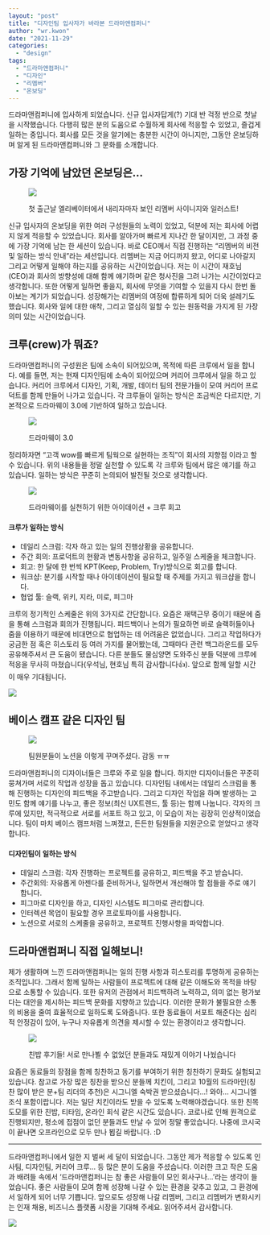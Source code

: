 ```yaml
---
layout: "post"
title: "디자인팀 입사자가 바라본 드라마앤컴퍼니"
author: "wr.kwon"
date: "2021-11-29"
categories: 
  - "design"
tags: 
  - "드라마앤컴퍼니"
  - "디자인"
  - "리멤버"
  - "온보딩"
---
```


드라마앤컴퍼니에 입사하게 되었습니다. 신규 입사자답게(?) 기대 반 걱정 반으로 첫날을 시작했습니다. 다행히 많은 분의 도움으로 수월하게 회사에 적응할 수 있었고, 즐겁게 일하는 중입니다. 회사를 모든 것을 알기에는 충분한 시간이 아니지만, 그동안 온보딩하며 알게 된 드라마앤컴퍼니와 그 문화를 소개합니다.

  
  

## 가장 기억에 남았던 온보딩은…

<figure>

![](/images/IMG_1417-1-min-1.png)

<figcaption>

첫 출근날 엘리베이터에서 내리자마자 보인 리멤버 사이니지와 일러스트!

</figcaption>

</figure>

신규 입사자의 온보딩을 위한 여러 구성원들의 노력이 있었고, 덕분에 저는 회사에 어렵지 않게 적응할 수 있었습니다. 회사를 알아가며 빠르게 지나간 한 달이지만, 그 과정 중에 가장 기억에 남는 한 세션이 있습니다. 바로 CEO께서 직접 진행하는 “리멤버의 비전 및 일하는 방식 안내”라는 세션입니다. 리멤버는 지금 어디까지 왔고, 어디로 나아갈지 그리고 어떻게 일해야 하는지를 공유하는 시간이었습니다. 저는 이 시간이 재호님(CEO)과 회사의 방향성에 대해 함께 얘기하며 같은 청사진을 그려 나가는 시간이었다고 생각합니다. 또한 어떻게 일하면 좋을지, 회사에 무엇을 기여할 수 있을지 다시 한번 돌아보는 계기가 되었습니다. 성장해가는 리멤버의 여정에 합류하게 되어 더욱 설레기도 했습니다. 회사와 일에 대한 애착, 그리고 열심히 일할 수 있는 원동력을 가지게 된 가장 의미 있는 시간이었습니다.

  
  

## 크루(crew)가 뭐죠?

드라마앤컴퍼니의 구성원은 팀에 소속이 되어있으며, 목적에 따른 크루에서 일을 합니다. 예를 들면, 저는 현재 디자인팀에 소속이 되어있으며 커리어 크루에서 일을 하고 있습니다. 커리어 크루에서 디자인, 기획, 개발, 데이터 팀의 전문가들이 모여 커리어 프로덕트를 함께 만들어 나가고 있습니다. 각 크루들이 일하는 방식은 조금씩은 다르지만, 기본적으로 드라마웨이 3.0에 기반하여 일하고 있습니다.

<figure>

[![](/images/드라마웨이_이멤버대리_ver-1-1024x794.jpg)](https://blog.dramancompany.com/wp-content/uploads/2021/11/드라마웨이_이멤버대리_ver-1.jpg)

<figcaption>

드라마웨이 3.0

</figcaption>

</figure>

  

정리하자면 “고객 wow를 빠르게 팀웍으로 실현하는 조직”이 회사의 지향점 이라고 할 수 있습니다. 위의 내용들을 정말 실천할 수 있도록 각 크루와 팀에서 많은 얘기를 하고 있습니다. 일하는 방식은 꾸준히 논의되어 발전될 것으로 생각합니다.

<figure>

![](/images/1-3.png)

<figcaption>

드라마웨이를 실천하기 위한 아이데이션 + 크루 회고

</figcaption>

</figure>

#### 크루가 일하는 방식

- 데일리 스크럼: 각자 하고 있는 일의 진행상황을 공유합니다.
- 주간 회의: 프로덕트의 현황과 변동사항을 공유하고, 일주일 스케줄을 체크합니다.
- 회고: 한 달에 한 번씩 KPT(Keep, Problem, Try)방식으로 회고를 합니다.
- 워크샵: 분기를 시작할 때나 아이데이션이 필요할 때 주제를 가지고 워크샵을 합니다.
- 협업 툴: 슬랙, 위키, 지라, 미로, 피그마

크루의 정기적인 스케줄은 위의 3가지로 간단합니다. 요즘은 재택근무 중이기 때문에 줌을 통해 스크럼과 회의가 진행됩니다. 피드백이나 논의가 필요하면 바로 슬랙허들이나 줌을 이용하기 때문에 비대면으로 협업하는 데 어려움은 없었습니다. 그리고 작업하다가 궁금한 점 혹은 히스토리 등 여러 가지를 물어봤는데, 그때마다 관련 백그라운드를 모두 공유해주셔서 큰 도움이 됐습니다. 다른 분들도 물심양면 도와주신 분들 덕분에 크루에 적응을 무사히 마쳤습니다(우석님, 현호님 특히 감사합니다👍). 앞으로 함께 일할 시간이 매우 기대됩니다.

  
  

[![](/images/N_post_recruit_banner-1024x341.png)](https://bit.ly/3ubgqv8)

  

## 베이스 캠프 같은 디자인 팀

<figure>

[![](/images/1-5-1024x478.png)](https://blog.dramancompany.com/wp-content/uploads/2021/11/1-5.png)

<figcaption>

팀원분들이 노션을 이렇게 꾸며주셨다. 감동 ㅠㅠ

</figcaption>

</figure>

드라마앤컴퍼니의 디자이너들은 크루와 주로 일을 합니다. 하지만 디자이너들은 꾸준히 뭉쳐가며 서로의 작업과 성장을 돕고 있습니다. 디자인팀 내에서는 데일리 스크럼을 통해 진행하는 디자인의 피드백을 주고받습니다. 그리고 디자인 작업을 하며 발생하는 고민도 함께 얘기를 나누고, 좋은 정보(최신 UX트렌드, 툴 등)는 함께 나눕니다. 각자의 크루에 있지만, 적극적으로 서로를 서포트 하고 있고, 이 모습이 저는 굉장히 인상적이었습니다. 팀이 마치 베이스 캠프처럼 느껴졌고, 든든한 팀원들을 지원군으로 얻었다고 생각합니다.

#### 디자인팀이 일하는 방식

- 데일리 스크럼: 각자 진행하는 프로젝트를 공유하고, 피드백을 주고 받습니다.
- 주간회의: 자유롭게 아젠다를 준비하거나, 일하면서 개선해야 할 점들을 주로 얘기합니다.
- 피그마로 디자인을 하고, 디자인 시스템도 피그마로 관리합니다.
- 인터렉션 목업이 필요할 경우 프로토파이를 사용합니다.
- 노션으로 서로의 스케줄을 공유하고, 프로젝트 진행사항을 파악합니다.

  
  

## 드라마앤컴퍼니 직접 일해보니!

제가 생활하며 느낀 드라마앤컴퍼니는 일의 진행 사항과 히스토리를 투명하게 공유하는 조직입니다. 그래서 함께 일하는 사람들이 프로젝트에 대해 같은 이해도와 목적을 바탕으로 소통할 수 있습니다. 또한 유저의 관점에서 피드백하려 노력하고, 의미 없는 평가보다는 대안을 제시하는 피드백 문화를 지향하고 있습니다. 이러한 문화가 불필요한 소통의 비용을 줄여 효율적으로 일하도록 도와줍니다. 또한 동료들이 서포트 해준다는 심리적 안정감이 있어, 누구나 자유롭게 의견을 제시할 수 있는 환경이라고 생각합니다.

<figure>

![](/images/1-4.png)

<figcaption>

친밥 후기들! 서로 만나뵐 수 없었던 분들과도 재밌게 이야기 나눴습니다

</figcaption>

</figure>

요즘은 동료들의 장점을 함께 칭찬하고 동기를 부여하기 위한 칭찬하기 문화도 실험되고 있습니다. 참고로 가장 많은 칭찬을 받으신 분들께 치킨이, 그리고 10월의 드라마인(칭찬 많이 받은 분+팀 리더의 추천)은 시그니엘 숙박권 받으셨습니다...! 와아... 시그니엘 조식 포함이랍니다. 저는 일단 치킨이라도 받을 수 있도록 노력해야겠습니다. 또한 친목 도모를 위한 친밥, 티타임, 온라인 회식 같은 시간도 있습니다. 코로나로 인해 원격으로 진행되지만, 평소에 접점이 없던 분들과도 만날 수 있어 정말 좋았습니다. 나중에 코시국이 끝나면 오프라인으로 모두 만나 뵙길 바랍니다. :D

  
  

* * *

드라마앤컴퍼니에서 일한 지 벌써 세 달이 되었습니다. 그동안 제가 적응할 수 있도록 인사팀, 디자인팀, 커리어 크루… 등 많은 분이 도움을 주셨습니다. 이러한 크고 작은 도움과 배려들 속에서 ‘드라마앤컴퍼니는 참 좋은 사람들이 모인 회사구나…’라는 생각이 들었습니다. 좋은 사람들이 모여 함께 성장해 나갈 수 있는 환경을 갖추고 있고, 그 환경에서 일하게 되어 너무 기쁩니다. 앞으로도 성장해 나갈 리멤버, 그리고 리멤버가 변화시키는 인재 채용, 비즈니스 플랫폼 시장을 기대해 주세요. 읽어주셔서 감사합니다.

  

[![](/images/N_post_recruit_banner-1024x341.png)](https://bit.ly/3ubgqv8)
